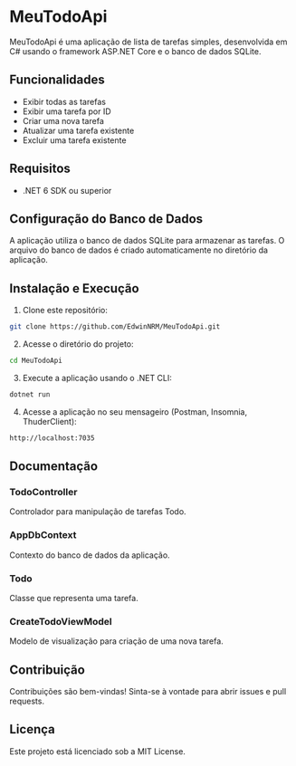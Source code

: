 # MeuTodoApi

MeuTodoApi é uma aplicação de lista de tarefas simples, desenvolvida em C# usando o framework ASP.NET Core e o banco de dados SQLite.

## Funcionalidades

- Exibir todas as tarefas
- Exibir uma tarefa por ID
- Criar uma nova tarefa
- Atualizar uma tarefa existente
- Excluir uma tarefa existente

## Requisitos

- .NET 6 SDK ou superior

## Configuração do Banco de Dados

A aplicação utiliza o banco de dados SQLite para armazenar as tarefas. O arquivo do banco de dados é criado automaticamente no diretório da aplicação.

## Instalação e Execução

1. Clone este repositório:

```bash
git clone https://github.com/EdwinNRM/MeuTodoApi.git
```

2. Acesse o diretório do projeto:
```bash
cd MeuTodoApi
```

3. Execute a aplicação usando o .NET CLI:
```bash
dotnet run
```

4. Acesse a aplicação no seu mensageiro (Postman, Insomnia, ThuderClient):
```bash
http://localhost:7035
```

## Documentação

### TodoController
Controlador para manipulação de tarefas Todo.

### AppDbContext
Contexto do banco de dados da aplicação.

### Todo
Classe que representa uma tarefa.

### CreateTodoViewModel
Modelo de visualização para criação de uma nova tarefa.

## Contribuição
Contribuições são bem-vindas! Sinta-se à vontade para abrir issues e pull requests.

## Licença
Este projeto está licenciado sob a MIT License.
